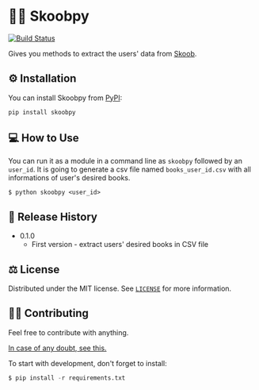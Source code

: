 # 📘🐍 Skoobpy 

[![Build Status](https://travis-ci.org/joemccann/dillinger.svg?branch=master)](https://travis-ci.org/joemccann/dillinger)

Gives you methods to extract the users' data from [Skoob](https://www.skoob.com.br/).

## ⚙️ Installation

You can install Skoobpy from [PyPI](https://pypi.org/project/skoobpy/):

```bash
pip install skoobpy
```

## 💻 How to Use

You can run it as a module in a command line as `skoobpy` followed by an `user_id`. It is going to generate a csv file named `books_user_id.csv` with all informations of user's desired books.

    $ python skoobpy <user_id>

## 📑 Release History

* 0.1.0
    * First version - extract users' desired books in CSV file

## ⚖️ License

Distributed under the MIT license. See [`LICENSE`](https://github.com/Diegoslourenco/skoopy/blob/main/LICENSE) for more information.

## 🚧🚀 Contributing


Feel free to contribute with anything.

[In case of any doubt, see this.](https://github.com/firstcontributions/first-contributions)

To start with development, don't forget to install:

```python
$ pip install -r requirements.txt
```
